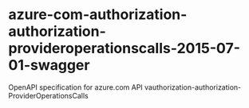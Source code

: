 # azure-com-authorization-authorization-provideroperationscalls-2015-07-01-swagger
OpenAPI specification for azure.com API vauthorization-authorization-ProviderOperationsCalls
